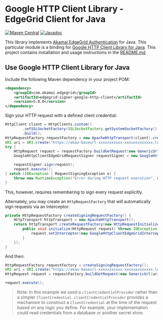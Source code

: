 # Google HTTP Client Library - EdgeGrid Client for Java

[![Maven Central](https://maven-badges.herokuapp.com/maven-central/com.akamai.edgegrid/edgegrid-signer-google-http-client/badge.svg)](https://maven-badges.herokuapp.com/maven-central/com.akamai.edgegrid/edgegrid-signer-google-http-client)
[![Javadoc](http://www.javadoc.io/badge/com.akamai.edgegrid/edgegrid-signer-google-http-client.svg)](http://www.javadoc.io/doc/com.akamai.edgegrid/edgegrid-signer-google-http-client)

This library implements [Akamai EdgeGrid Authentication](https://techdocs.akamai.com/developer/docs/authenticate-with-edgegrid) for Java.
This particular module is a binding for [Google HTTP Client Library for Java](https://github.com/google/google-http-java-client).
This project contains installation and usage instructions in the [README.md](../README.md).

## Use Google HTTP Client Library for Java

Include the following Maven dependency in your project POM:

```xml
<dependency>
    <groupId>com.akamai.edgegrid</groupId>
    <artifactId>edgegrid-signer-google-http-client</artifactId>
    <version>5.0.0</version>
</dependency>
```

Sign your HTTP request with a defined client credential:

```java
HttpClient client = HttpClients.custom()
        .setSSLSocketFactory(SSLSocketFactory.getSystemSocketFactory())
        .build();
HttpRequestFactory requestFactory = new ApacheHttpTransport(client).createRequestFactory();
URI uri = URI.create("https://akaa-baseurl-xxxxxxxxxxx-xxxxxxxxxxxxx.luna.akamaiapis.net/billing-usage/v1/reportSources");
try {
    HttpRequest request = requestFactory.buildGetRequest(new GenericUrl(uri));
    GoogleHttpClientEdgeGridRequestSigner requestSigner = new GoogleHttpClientEdgeGridRequestSigner(credential);

    requestSigner.sign(request);
    request.execute();
} catch (IOException | RequestSigningException e) {
    throw new RuntimeException("Error during HTTP request execution", e);
}
```


This, however, requires remembering to sign every request explicitly.

Alternately, you may create an `HttpRequestFactory` that will automatically
sign requests via an Interceptor:

```java
private HttpRequestFactory createSigningRequestFactory() {
    HttpTransport httpTransport = new ApacheHttpTransport();
    return httpTransport.createRequestFactory(new HttpRequestInitializer() {
        public void initialize(HttpRequest request) throws IOException {
            request.setInterceptor(new GoogleHttpClientEdgeGridInterceptor(clientCredentialProvider));
        }
    });
}
```

And then:

```java
HttpRequestFactory requestFactory = createSigningRequestFactory();
URI uri = URI.create("https://akaa-baseurl-xxxxxxxxxxx-xxxxxxxxxxxxx.luna.akamaiapis.net/billing-usage/v1/reportSources");
HttpRequest request = requestFactory.buildGetRequest(new GenericUrl(uri));

request.execute();
```

> Note: In this example we used a `clientCredentialProvider` rather than
a simpler `ClientCredential`. `clientCredentialProvider` provides a
mechanism to construct a `ClientCredential` at the time of the request based on
any logic you define. For example, your implementation could read
credentials from a database or another secret store.
